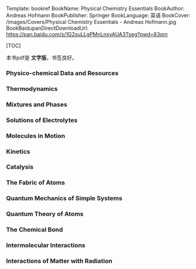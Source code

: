 Template: bookref
BookName: Physical Chemistry Essentials
BookAuthor: Andreas Hofmann
BookPublisher: Springer
BookLanguage: 英语
BookCover: /images/Covers/Physical Chemistry Essentials - Andreas Hofmann.jpg
BookBaidupanDirectDownloadUrl: https://pan.baidu.com/s/1G2suLLgPMnLnxvAUA3Tseg?pwd=83qm 


[TOC]

本书pdf是 **文字版**，书签良好。

### Physico-chemical Data and Resources

### Thermodynamics

### Mixtures and Phases

### Solutions of Electrolytes

### Molecules in Motion

### Kinetics

### Catalysis

### The Fabric of Atoms

### Quantum Mechanics of Simple Systems

### Quantum Theory of Atoms

### The Chemical Bond

### Intermolecular Interactions

### Interactions of Matter with Radiation
